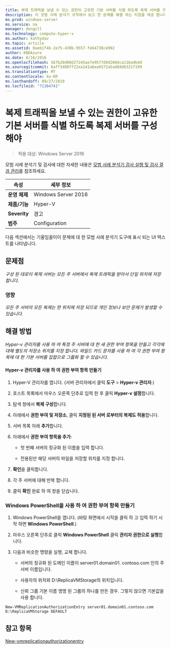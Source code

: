 ```yaml
---
title: 복제 트래픽을 보낼 수 있는 권한이 고유한 기본 서버를 식별 하도록 복제 서버를 구성 해야
description: 이 모범 사례 분석기 규칙에서 보고 한 문제를 해결 하는 지침을 제공 합니다.
ms.prod: windows-server
ms.service: na
manager: dongill
ms.technology: compute-hyper-v
ms.author: kathydav
ms.topic: article
ms.assetid: 0aeb1f4b-2e75-430b-9557-fe64738c4992
author: KBDAzure
ms.date: 8/16/2016
ms.openlocfilehash: 567b20d00d2f245ae7e9577d9d200dca116a9b4d
ms.sourcegitcommit: 6aff3d88ff22ea141a6ea6572a5ad8dd6321f199
ms.translationtype: MT
ms.contentlocale: ko-KR
ms.lasthandoff: 09/27/2019
ms.locfileid: "71364741"
---
```

# <a name="replica-servers-should-be-configured-to-identify-specific-primary-servers-authorized-to-send-replication-traffic"></a>복제 트래픽을 보낼 수 있는 권한이 고유한 기본 서버를 식별 하도록 복제 서버를 구성 해야

>적용 대상: Windows Server 2016

모범 사례 분석기 및 검사에 대한 자세한 내용은 [모범 사례 분석기 검사 실행 및 검사 결과 관리](https://go.microsoft.com/fwlink/p/?LinkID=223177)를 참조하세요.  
  
|속성|세부 정보|  
|-|-|  
|**운영 체제**|Windows Server 2016|  
|**제품/기능**|Hyper-V|  
|**Severity**|경고|  
|**범주**|Configuration|  
  
다음 섹션에서는 기울임꼴이이 문제에 대 한 모범 사례 분석기 도구에 표시 되는 UI 텍스트를 나타냅니다.  
  
## <a name="issue"></a>문제점  
*구성 된 대로이 복제 서버는 모든 주 서버에서 복제 트래픽을 받아서 단일 위치에 저장 합니다.*  
  
### <a name="impact"></a>영향  
*모든 주 서버의 모든 복제는 한 위치에 저장 되므로 개인 정보나 보안 문제가 발생할 수 있습니다.*  
  
## <a name="resolution"></a>해결 방법  
*Hyper-v 관리자를 사용 하 여 특정 주 서버에 대 한 새 권한 부여 항목을 만들고 각각에 대해 별도의 저장소 위치를 지정 합니다. 와일드 카드 문자를 사용 하 여 각 권한 부여 항목에 대 한 기본 서버를 집합으로 그룹화 할 수 있습니다.*  
  
#### <a name="create-authorization-entries-using-hyper-v-manager"></a>Hyper-v 관리자를 사용 하 여 권한 부여 항목 만들기  
  
1.  Hyper-V 관리자를 엽니다. (서버 관리자에서 클릭 **도구** > **Hyper-v 관리자**.)  
  
2.  호스트 목록에서 마우스 오른쪽 단추로 입력 한 후 클릭 **Hyper-v 설정**합니다.  
  
3.  탐색 창에서 **복제 구성**합니다.  
  
4.  아래에서 **권한 부여 및 저장소**, 클릭 **지정된 된 서버 로부터의 복제도 허용**합니다.  
  
5.  서버 목록 아래 **추가**합니다.  
  
6.  아래에서 **권한 부여 항목을 추가**:  
  
    -   첫 번째 서버의 정규화 된 이름을 입력 합니다.  
  
    -   전용된만 해당 서버의 파일을 저장할 위치를 지정 합니다.  
  
7.  **확인**을 클릭합니다.  
  
8.  각 주 서버에 대해 반복 합니다.  
  
9. 클릭 **확인** 완료 하 여 창을 닫습니다.  
  
### <a name="create-authorization-entries-using-windows-powershell"></a>Windows PowerShell을 사용 하 여 권한 부여 항목 만들기  
  
1.  Windows PowerShell을 엽니다. (바탕 화면에서 시작을 클릭 하 고 입력 하기 시작 하면 **Windows PowerShell**.)  
  
2.  마우스 오른쪽 단추로 클릭 **Windows PowerShell** 클릭 **관리자 권한으로 실행**합니다.  
  
3.  다음과 비슷한 명령을 실행, 교체 합니다.  
  
    -   서버의 정규화 된 도메인 이름이 server01.domain01. contoso.com 인의 주 서버 이름입니다.  
  
    -   사용자의 위치와 D:\ReplicaVMStorage의 위치입니다.  
  
    -   신뢰 그룹 기본 이름 명명 된 그룹의 하나를 만든 경우. 그렇지 않으면 기본값을 사용 합니다.  
  
```  
New-VMReplicationAuthorizationEntry server01.domain01.contoso.com D:\ReplicaVMStorage DEFAULT  
```  
  
## <a name="see-also"></a>참고 항목  
[New-vmreplicationauthorizationentry](https://technet.microsoft.com/library/hh848606.aspx)  
  


